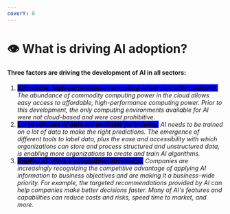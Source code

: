 ```yaml
---
coverY: 0
---
```


# 👁 What is driving AI adoption?

#### Three factors are driving the development of AI in all sectors:

1. _<mark style="background-color:blue;">**Affordable, high-performance computing power is readily available.**</mark> The abundance of commodity computing power in the cloud allows easy access to affordable, high-performance computing power. Prior to this development, the only computing environments available for AI were not cloud-based and were cost prohibitive._
2. _<mark style="background-color:blue;">**Large volumes of data are available for training.**</mark> AI needs to be trained on a lot of data to make the right predictions. The emergence of different tools to label data, plus the ease and accessibility with which organizations can store and process structured and unstructured data, is enabling more organizations to create and train AI algorithms._
3. _<mark style="background-color:blue;">**Applied AI offers a competitive advantage.**</mark> Companies are increasingly recognizing the competitive advantage of applying AI information to business objectives and are making it a business-wide priority. For example, the targeted recommendations provided by AI can help companies make better decisions faster. Many of AI's features and capabilities can reduce costs and risks, speed time to market, and more._
